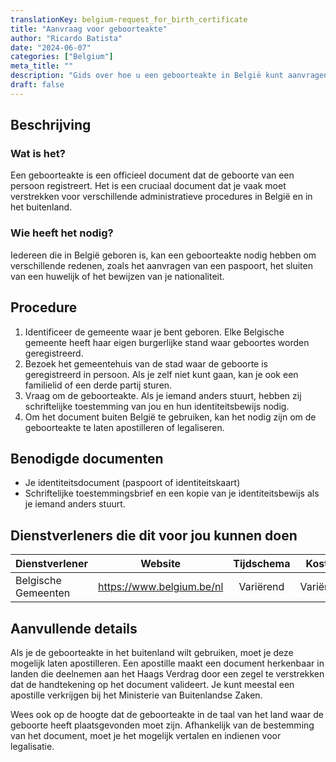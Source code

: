 ```yaml
---
translationKey: belgium-request_for_birth_certificate
title: "Aanvraag voor geboorteakte"
author: "Ricardo Batista"
date: "2024-06-07"
categories: ["Belgium"]
meta_title: ""
description: "Gids over hoe u een geboorteakte in België kunt aanvragen"
draft: false
---
```


## Beschrijving
### Wat is het?
Een geboorteakte is een officieel document dat de geboorte van een persoon registreert. Het is een cruciaal document dat je vaak moet verstrekken voor verschillende administratieve procedures in België en in het buitenland.

### Wie heeft het nodig?
Iedereen die in België geboren is, kan een geboorteakte nodig hebben om verschillende redenen, zoals het aanvragen van een paspoort, het sluiten van een huwelijk of het bewijzen van je nationaliteit.

## Procedure
1. Identificeer de gemeente waar je bent geboren. Elke Belgische gemeente heeft haar eigen burgerlijke stand waar geboortes worden geregistreerd.
2. Bezoek het gemeentehuis van de stad waar de geboorte is geregistreerd in persoon. Als je zelf niet kunt gaan, kan je ook een familielid of een derde partij sturen.
3. Vraag om de geboorteakte. Als je iemand anders stuurt, hebben zij schriftelijke toestemming van jou en hun identiteitsbewijs nodig.
4. Om het document buiten België te gebruiken, kan het nodig zijn om de geboorteakte te laten apostilleren of legaliseren.

## Benodigde documenten
- Je identiteitsdocument (paspoort of identiteitskaart)
- Schriftelijke toestemmingsbrief en een kopie van je identiteitsbewijs als je iemand anders stuurt.

## Dienstverleners die dit voor jou kunnen doen

| Dienstverlener          |     Website                      |    Tijdschema     |       Kosten      |
| ------------------------| ---------------------------------| :-------------:  | :-------------: |
| Belgische Gemeenten     |  https://www.belgium.be/nl       |    Variërend        |       Variërend     |

## Aanvullende details
Als je de geboorteakte in het buitenland wilt gebruiken, moet je deze mogelijk laten apostilleren. Een apostille maakt een document herkenbaar in landen die deelnemen aan het Haags Verdrag door een zegel te verstrekken dat de handtekening op het document valideert. Je kunt meestal een apostille verkrijgen bij het Ministerie van Buitenlandse Zaken.

Wees ook op de hoogte dat de geboorteakte in de taal van het land waar de geboorte heeft plaatsgevonden moet zijn. Afhankelijk van de bestemming van het document, moet je het mogelijk vertalen en indienen voor legalisatie.